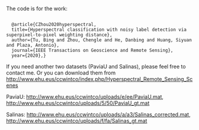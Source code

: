 The code is for the work:

```

  @article{CZhou2020hyperspectral,
  title={Hyperspectral classification with noisy label detection via superpixel-to-pixel weighting distance},
  author={Tu, Bing and Zhou, Chengle and He, Danbing and Huang, Siyuan and Plaza, Antonio},
  journal={IEEE Transactions on Geoscience and Remote Sensing},
  year={2020},}
```

If you need another two datasets (PaviaU and Salinas), please feel free to contact me. Or you can download them from http://www.ehu.eus/ccwintco/index.php/Hyperspectral_Remote_Sensing_Scenes

PaviaU: http://www.ehu.eus/ccwintco/uploads/e/ee/PaviaU.mat, http://www.ehu.eus/ccwintco/uploads/5/50/PaviaU_gt.mat

Salinas: http://www.ehu.eus/ccwintco/uploads/a/a3/Salinas_corrected.mat, http://www.ehu.eus/ccwintco/uploads/f/fa/Salinas_gt.mat
